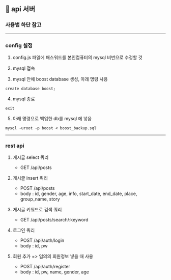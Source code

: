 ## 🧑 api 서버

### 사용법 하단 참고
---
### config 설정

1. config.js 파일에 패스워드를 본인컴퓨터의 mysql 비번으로 수정할 것

2. mysql 접속

3. mysql 안에 boost database 생성, 아래 명령 사용
```
create database boost;
```

4. mysql 종료
```
exit
```

5. 아래 명령으로 백업한 db를 mysql 에 넣음
```
mysql -uroot -p boost < boost_backup.sql 
```
---
### rest api

1. 게시글 select 쿼리
    - GET /api/posts
 
2. 게시글 insert 쿼리
    - POST /api/posts
    - body : id, gender, age, info, start_date, end_date, place, group_name, story

3. 게시글 키워드로 검색 쿼리 
    - GET /api/posts/search/:keyword

4. 로그인 쿼리
    - POST /api/auth/login
    - body : id, pw

5. 회원 추가 => 임의의 회원정보 넣을 때 사용
    - POST /api/auth/register
    - body : id, pw, name, gender, age
